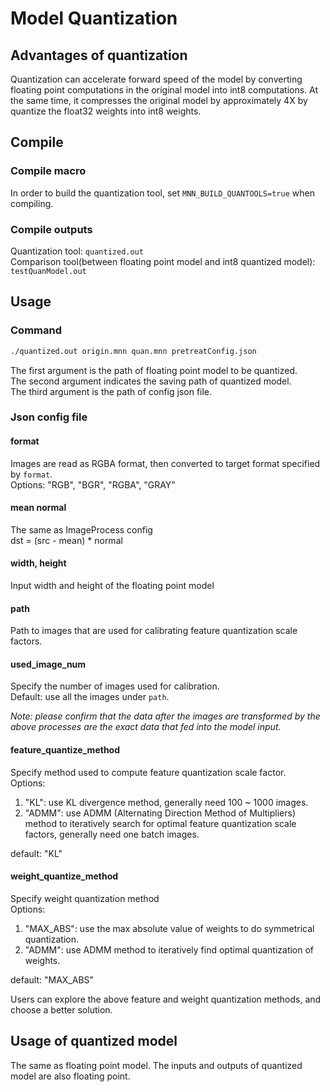 # Model Quantization
## Advantages of quantization
Quantization can accelerate forward speed of the model by converting floating point computations in the original model into int8 computations. At the same time, it compresses the original model by approximately 4X by quantize the float32 weights into int8 weights.

## Compile
### Compile macro
In order to build the quantization tool, set `MNN_BUILD_QUANTOOLS=true` when compiling.

### Compile outputs
Quantization tool: `quantized.out`<br>
Comparison tool(between floating point model and int8 quantized model): `testQuanModel.out`

## Usage
### Command
```bash
./quantized.out origin.mnn quan.mnn pretreatConfig.json
```

The first argument is the path of floating point model to be quantized.<br>
The second argument indicates the saving path of quantized model.<br>
The third argument is the path of config json file.

### Json config file
#### format
Images are read as RGBA format, then converted to target format specified by `format`.<br>
Options: "RGB", "BGR", "RGBA", "GRAY"

#### mean normal
The same as ImageProcess config<br>
dst = (src - mean) * normal

#### width, height
Input width and height of the floating point model

#### path
Path to images that are used for calibrating feature quantization scale factors.

#### used_image_num
Specify the number of images used for calibration.<br>
Default: use all the images under `path`.

*Note: please confirm that the data after the images are transformed by the above processes are the exact data that fed into the model input.*

#### feature_quantize_method
Specify method used to compute feature quantization scale factor.<br>
Options:
1. "KL": use KL divergence method, generally need 100 ~ 1000 images.
2. "ADMM": use ADMM (Alternating Direction Method of Multipliers) method to iteratively search for optimal feature quantization scale factors, generally need one batch images.

default: "KL"

#### weight_quantize_method
Specify weight quantization method<br>
Options:
1. "MAX_ABS": use the max absolute value of weights to do symmetrical quantization.
2. "ADMM": use ADMM method to iteratively find optimal quantization of weights.

default: "MAX_ABS"

Users can explore the above feature and weight quantization methods, and choose a better solution.

## Usage of quantized model
The same as floating point model. The inputs and outputs of quantized model are also floating point.
